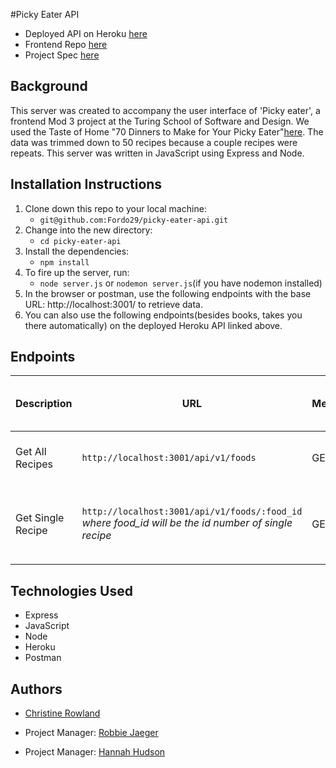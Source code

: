 #Picky Eater API
- Deployed API on Heroku [here](https://picky-eaters.herokuapp.com/) <br>
- Frontend Repo [here]() <br>
- Project Spec [here](https://frontend.turing.edu/projects/module-3/showcase.html)

## Background

This server was created to accompany the user interface of 'Picky eater', a frontend Mod 3 project at the Turing School of Software and Design. We used the Taste of Home "70 Dinners to Make for Your Picky Eater"[here](https://www.tasteofhome.com/collection/kid-friendly-meals-for-picky-eaters/). The data was trimmed down to 50 recipes because a couple recipes were repeats. This server was written in JavaScript using Express and Node.

## Installation Instructions

1. Clone down this repo to your local machine:
    - `git@github.com:Fordo29/picky-eater-api.git`
2. Change into the new directory:
    - `cd picky-eater-api`
3. Install the dependencies:
    - `npm install`
4. To fire up the server, run:
    - `node server.js` or `nodemon server.js`(if you have nodemon installed)
5. In the browser or postman, use the following endpoints with the base URL: http://localhost:3001/ to retrieve data. 
6. You can also use the following endpoints(besides books, takes you there automatically) on the deployed Heroku API linked above. 

## Endpoints

| Description | URL         | Method      | Required Properties for Request | Sample Sucessful Response |
| ----------- | ----------- | ----------- | ------------------------------- | ------------------------- |
| Get All Recipes | `http://localhost:3001/api/v1/foods` | GET | none | array containing all recipe objects |    
| Get Single Recipe | `http://localhost:3001/api/v1/foods/:food_id` <br> *where food_id will be the id number of single recipe* | GET | none | array containing an object of single recipe info |

## Technologies Used

- Express
- JavaScript
- Node
- Heroku
- Postman

## Authors
- [Christine Rowland](https://github.com/Fordo29)

- Project Manager: [Robbie Jaeger](https://github.com/robbiejaeger)
- Project Manager: [Hannah Hudson](https://github.com/hannahhch)
